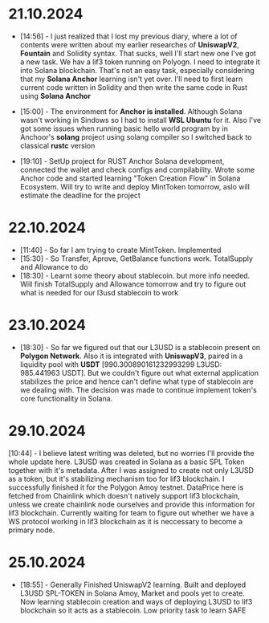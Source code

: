 # 21.10.2024
* [14:56] - I just realized that I lost my previous diary, where a lot of contents were written about my earlier researches of **UniswapV2**, **Fountain** and Solidity syntax. That sucks, well I'll start new one
          I've got a new task. We hav a lif3 token running on Polyogn. I need to integrate it into Solana blockchain. That's not an easy task, especially considering that my **Solana Anchor** learning isn't yet over.
          I'll need to first learn current code written in Solidity and then write the same code in Rust using **Solana Anchor**
* [15:00] - The environment for **Anchor is installed**. Although Solana wasn't working in Sindows so I had to install **WSL Ubuntu** for it. Also I've got some issues when running basic hello world program by in Anchoor's **solang** project using solang compiler
          so I switched back to classical **rustc** version

* [19:10] - SetUp project for RUST Anchor Solana development, connected the wallet and check configs and compilability. Wrote some Anchor code and started learning "Token Creation Flow" in Solana Ecosystem. Will try to write and deploy MintToken tomorrow, aslo will estimate the deadline for the project

# 22.10.2024
* [11:40] - So far I am trying to create MintToken. Implemented 
* [15:30] - So Transfer, Aprove, GetBalance functions work. TotalSupply and Allowance to do
* [18:30] - Learnt some theory about stablecoin. but more info needed. Will finish TotalSupply and Allowance tomorrow and try to figure out what is     needed for our l3usd stablecoin to work



# 23.10.2024
* [18:30] - So far we figured out that our L3USD is a stablecoin present on **Polygon Network**. Also it is integrated with **UniswapV3**, paired 
  in a liquidity pool with **USDT** [990.300890161232993299 L3USD: 985.441963 USDT]. But we couldn't figure out what external application 
  stabilizes the price and hence can't define what type of stablecoin are we dealing with. The decision was made to continue implement token's core 
  functionality in Solana.

# 29.10.2024
[10:44] - I believe latest writing was deleted, but no worries I'll provide the whole update here. L3USD was created in Solana as a basic SPL Token together with it's metadata. After I was assigned to create not only L3USD as a token, but it's stabilizing mechanism too for lif3 blockchain. I successfully finished it for the Polygon Amoy testnet. DataPrice here is fetched from Chainlink which doesn't natively support lif3 blockchain, unless we create chainlink node ourselves and provide this information for lif3 blockchain. Currently waiting for team to figure out whether we have a WS protocol working in lif3 blockchain as it is neccessary to become a primary node.

# 25.10.2024
* [18:55] - Generally Finished UniswapV2 learning. Built and deployed L3USD SPL-TOKEN in Solana Amoy, Market and pools yet to create.
            Now learning stablecoin creation and ways of deploying L3USD to lif3 blockchain so it acts as a stablecoin. Low priority task to learn              SAFE
